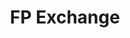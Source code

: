 ---
title: FP Exchange
logo: /resources/img/fp-exchange.png
location: London
description: ""
start: 14 March 2014
end: 14 March 2014
link-out: http://skillsmatter.com/event/scala/functional-programming-exchange-1819/mh-8499
---